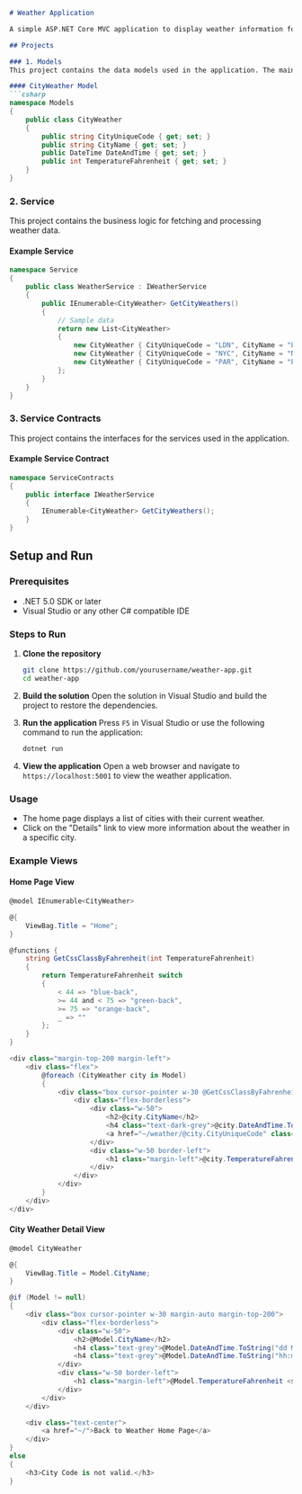 ```markdown
# Weather Application

A simple ASP.NET Core MVC application to display weather information for various cities. The project is organized into three main projects: Models, Service, and Service Contracts.

## Projects

### 1. Models
This project contains the data models used in the application. The main model used is `CityWeather`.

#### CityWeather Model
```csharp
namespace Models
{
    public class CityWeather
    {
        public string CityUniqueCode { get; set; }
        public string CityName { get; set; }
        public DateTime DateAndTime { get; set; }
        public int TemperatureFahrenheit { get; set; }
    }
}
```

### 2. Service
This project contains the business logic for fetching and processing weather data.

#### Example Service
```csharp
namespace Service
{
    public class WeatherService : IWeatherService
    {
        public IEnumerable<CityWeather> GetCityWeathers()
        {
            // Sample data
            return new List<CityWeather>
            {
                new CityWeather { CityUniqueCode = "LDN", CityName = "London", DateAndTime = DateTime.Now, TemperatureFahrenheit = 33 },
                new CityWeather { CityUniqueCode = "NYC", CityName = "New York", DateAndTime = DateTime.Now, TemperatureFahrenheit = 60 },
                new CityWeather { CityUniqueCode = "PAR", CityName = "Paris", DateAndTime = DateTime.Now, TemperatureFahrenheit = 82 },
            };
        }
    }
}
```

### 3. Service Contracts
This project contains the interfaces for the services used in the application.

#### Example Service Contract
```csharp
namespace ServiceContracts
{
    public interface IWeatherService
    {
        IEnumerable<CityWeather> GetCityWeathers();
    }
}
```

## Setup and Run

### Prerequisites
- .NET 5.0 SDK or later
- Visual Studio or any other C# compatible IDE

### Steps to Run

1. **Clone the repository**
    ```sh
    git clone https://github.com/yourusername/weather-app.git
    cd weather-app
    ```

2. **Build the solution**
    Open the solution in Visual Studio and build the project to restore the dependencies.

3. **Run the application**
    Press `F5` in Visual Studio or use the following command to run the application:
    ```sh
    dotnet run
    ```

4. **View the application**
    Open a web browser and navigate to `https://localhost:5001` to view the weather application.

### Usage
- The home page displays a list of cities with their current weather.
- Click on the "Details" link to view more information about the weather in a specific city.

### Example Views

#### Home Page View
```csharp
@model IEnumerable<CityWeather>

@{
    ViewBag.Title = "Home";
}

@functions {
    string GetCssClassByFahrenheit(int TemperatureFahrenheit)
    {
        return TemperatureFahrenheit switch
        {
            < 44 => "blue-back",
            >= 44 and < 75 => "green-back",
            >= 75 => "orange-back",
            _ => ""
        };
    }
}

<div class="margin-top-200 margin-left">
    <div class="flex">
        @foreach (CityWeather city in Model)
        {
            <div class="box cursor-pointer w-30 @GetCssClassByFahrenheit(city.TemperatureFahrenheit)">
                <div class="flex-borderless">
                    <div class="w-50">
                        <h2>@city.CityName</h2>
                        <h4 class="text-dark-grey">@city.DateAndTime.ToString("hh:mm tt")</h4>
                        <a href="~/weather/@city.CityUniqueCode" class="margin-top">Details</a>
                    </div>
                    <div class="w-50 border-left">
                        <h1 class="margin-left">@city.TemperatureFahrenheit <sup class="text-grey">&#8457</sup></h1>
                    </div>
                </div>
            </div>
        }
    </div>
</div>
```

#### City Weather Detail View
```csharp
@model CityWeather

@{
    ViewBag.Title = Model.CityName;
}

@if (Model != null)
{
    <div class="box cursor-pointer w-30 margin-auto margin-top-200">
        <div class="flex-borderless">
            <div class="w-50">
                <h2>@Model.CityName</h2>
                <h4 class="text-grey">@Model.DateAndTime.ToString("dd MMM yyyy")</h4>
                <h4 class="text-grey">@Model.DateAndTime.ToString("hh:mm tt")</h4>
            </div>
            <div class="w-50 border-left">
                <h1 class="margin-left">@Model.TemperatureFahrenheit <sup class="text-grey">&#8457</sup></h1>
            </div>
        </div>
    </div>

    <div class="text-center">
        <a href="~/">Back to Weather Home Page</a>
    </div>
}
else
{
    <h3>City Code is not valid.</h3>
}
```
